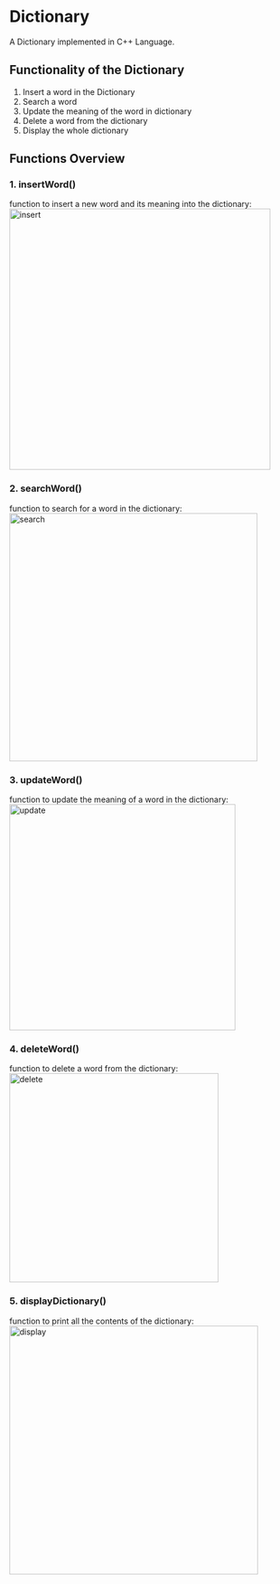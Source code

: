 # Dictionary
A Dictionary implemented in C++ Language.

## Functionality of the Dictionary
 1. Insert a word in the Dictionary
 2. Search a word
 3. Update the meaning of the word in dictionary
 4. Delete a word from the dictionary
 5. Display the whole dictionary

## Functions Overview
 ### 1. insertWord()
function to insert a new word and its meaning into the dictionary:
<img width="462" alt="insert" src="https://user-images.githubusercontent.com/44068648/80862403-68d31800-8c92-11ea-8b16-5434354f57ed.PNG">

 ### 2. searchWord()
function to search for a word in the dictionary:
<img width="439" alt="search" src="https://user-images.githubusercontent.com/44068648/80862429-a46de200-8c92-11ea-84c0-b108628bfeff.PNG">

 ### 3. updateWord()
function to update the meaning of a word in the dictionary:
<img width="400" alt="update" src="https://user-images.githubusercontent.com/44068648/80862459-f7e03000-8c92-11ea-9cbd-0d1d353e68cf.PNG">

 ### 4. deleteWord()
function to delete a word from the dictionary:
<img width="370" alt="delete" src="https://user-images.githubusercontent.com/44068648/80862491-47266080-8c93-11ea-8e2f-9ae24aeb8a93.PNG">

 ### 5. displayDictionary()
function to print all the contents of the dictionary:
<img width="440" alt="display" src="https://user-images.githubusercontent.com/44068648/80862543-88b70b80-8c93-11ea-9989-e21e33689827.PNG">


     
